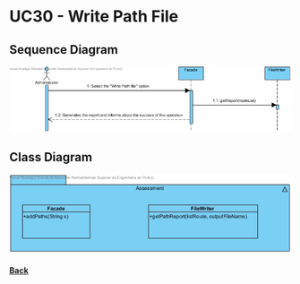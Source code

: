 # UC30 - Write Path File

##	Sequence Diagram
![UC30- Write Path File SD](UC30-SD.jpg)

##	Class Diagram
![UC30- Write Path File CD](UC30-CD.jpg)

#### [Back](../OODesign.md)